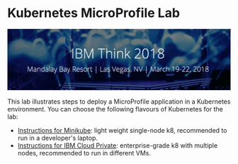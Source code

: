 # Kubernetes MicroProfile Lab

![Think 2018 Logo](think_logo.png)

This lab illustrates steps to deploy a MicroProfile application in a Kubernetes environment.  You can choose the following flavours of Kubernetes for the lab:

*  [Instructions for Minikube](https://github.com/microservices-api/kubernetes-microprofile-lab/tree/master/lab-instructions/minikube): light weight single-node k8, recommended to run in a developer's laptop.
*  [Instructions for IBM Cloud Private](https://github.com/microservices-api/kubernetes-microprofile-lab/tree/master/lab-instructions/ibm-cloud-private): enterprise-grade k8 with multiple nodes, recommended to run in different VMs.

